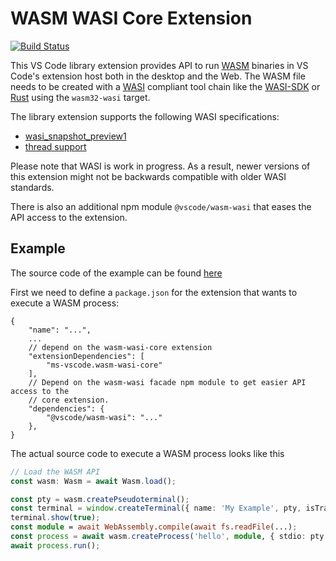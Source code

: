 # WASM WASI Core Extension

[![Build Status](https://dev.azure.com/vscode/vscode-wasm/_apis/build/status/microsoft.vscode-wasm?branchName=main)](https://dev.azure.com/vscode/vscode-wasm/_build/latest?definitionId=47&branchName=main)

This VS Code library extension provides API to run [WASM](https://webassembly.org/) binaries in VS Code's extension host both in the desktop and the Web. The WASM file needs to be created with a [WASI](https://github.com/WebAssembly/WASI) compliant tool chain like the [WASI-SDK](https://github.com/WebAssembly/wasi-sdk) or [Rust](https://www.rust-lang.org/) using the `wasm32-wasi` target.

The library extension supports the following WASI specifications:

- [wasi_snapshot_preview1](https://github.com/WebAssembly/WASI/blob/snapshot-01/phases/snapshot/docs.md)
- [thread support](https://github.com/WebAssembly/wasi-threads)

Please note that WASI is work in progress. As a result, newer versions of this extension might not be backwards compatible with older WASI standards.

There is also an additional npm module `@vscode/wasm-wasi` that eases the API access to the extension.

## Example

The source code of the example can be found [here](https://github.com/microsoft/vscode-wasi/blob/dbaeumer/expected-baboon-red/wasm-wasi/example/package.json)

First we need to define a `package.json` for the extension that wants to execute a WASM process:

```jsonc
{
	"name": "...",
	...
	// depend on the wasm-wasi-core extension
	"extensionDependencies": [
		"ms-vscode.wasm-wasi-core"
	],
	// Depend on the wasm-wasi facade npm module to get easier API access to the
	// core extension.
	"dependencies": {
		"@vscode/wasm-wasi": "..."
	},
}
```

The actual source code to execute a WASM process looks like this

```typescript
// Load the WASM API
const wasm: Wasm = await Wasm.load();

const pty = wasm.createPseudoterminal();
const terminal = window.createTerminal({ name: 'My Example', pty, isTransient: true });
terminal.show(true);
const module = await WebAssembly.compile(await fs.readFile(...);
const process = await wasm.createProcess('hello', module, { stdio: pty.stdio });
await process.run();
```